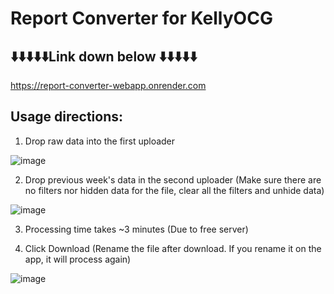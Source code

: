 # Report Converter for KellyOCG

## ⬇️⬇️⬇️⬇️⬇️Link down below ⬇️⬇️⬇️⬇️⬇️

https://report-converter-webapp.onrender.com


## Usage directions:

1) Drop raw data into the first uploader

![image](https://github.com/narwhalhorned/report-converter-webapp/assets/94519064/dffeda0b-9b75-4470-9504-e2c8390e1435)


2) Drop previous week's data in the second uploader (Make sure there are no filters nor hidden data for the file, clear all the filters and unhide data)

![image](https://github.com/narwhalhorned/report-converter-webapp/assets/94519064/07b5f1fe-cb4f-42d2-a046-bff63520cc12)


3) Processing time takes ~3 minutes (Due to free server)


4) Click Download (Rename the file after download. If you rename it on the app, it will process again)

![image](https://github.com/narwhalhorned/report-converter-webapp/assets/94519064/43510947-db99-485e-9a7d-c3d3ec5b626a)


